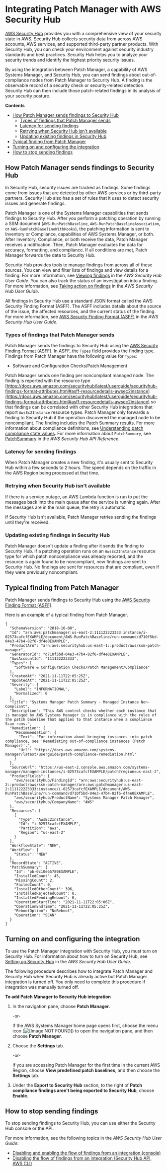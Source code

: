 # Integrating Patch Manager with AWS Security Hub<a name="patch-manager-security-hub-integration"></a>

[AWS Security Hub](https://docs.aws.amazon.com/securityhub/latest/userguide/what-is-securityhub.html) provides you with a comprehensive view of your security state in AWS\. Security Hub collects security data from across AWS accounts, AWS services, and supported third\-party partner products\. With Security Hub, you can check your environment against security industry standards and best practices\. Security Hub helps you to analyze your security trends and identify the highest priority security issues\.

By using the integration between Patch Manager, a capability of AWS Systems Manager, and Security Hub, you can send findings about out\-of\-compliance nodes from Patch Manager to Security Hub\. A finding is the observable record of a security check or security\-related detection\. Security Hub can then include those patch\-related findings in its analysis of your security posture\.

**Contents**
+ [How Patch Manager sends findings to Security Hub](#securityhub-integration-sending-findings)
  + [Types of findings that Patch Manager sends](#securityhub-integration-finding-types)
  + [Latency for sending findings](#securityhub-integration-finding-latency)
  + [Retrying when Security Hub isn't available](#securityhub-integration-retry-send)
  + [Updating existing findings in Security Hub](#securityhub-integration-finding-updates)
+ [Typical finding from Patch Manager](#securityhub-integration-finding-example)
+ [Turning on and configuring the integration](#securityhub-integration-enable)
+ [How to stop sending findings](#securityhub-integration-disable)

## How Patch Manager sends findings to Security Hub<a name="securityhub-integration-sending-findings"></a>

In Security Hub, security issues are tracked as findings\. Some findings come from issues that are detected by other AWS services or by third\-party partners\. Security Hub also has a set of rules that it uses to detect security issues and generate findings\.

 Patch Manager is one of the Systems Manager capabilities that sends findings to Security Hub\. After you perform a patching operation by running a SSM document \(`AWS-RunPatchBaseline`, `AWS-RunPatchBaselineAssociation`, or `AWS-RunPatchBaselineWithHooks`\), the patching information is sent to Inventory or Compliance, capabilities of AWS Systems Manager, or both\. After Inventory, Compliance, or both receive the data, Patch Manager receives a notification\. Then, Patch Manager evaluates the data for accuracy, formatting, and compliance\. If all conditions are met, Patch Manager forwards the data to Security Hub\.

Security Hub provides tools to manage findings from across all of these sources\. You can view and filter lists of findings and view details for a finding\. For more information, see [Viewing findings](https://docs.aws.amazon.com/securityhub/latest/userguide/securityhub-findings-viewing.html) in the *AWS Security Hub User Guide*\. You can also track the status of an investigation into a finding\. For more information, see [Taking action on findings](https://docs.aws.amazon.com/securityhub/latest/userguide/securityhub-findings-taking-action.html) in the *AWS Security Hub User Guide*\.

All findings in Security Hub use a standard JSON format called the AWS Security Finding Format \(ASFF\)\. The ASFF includes details about the source of the issue, the affected resources, and the current status of the finding\. For more information, see [AWS Security Finding Format \(ASFF\)](https://docs.aws.amazon.com/securityhub/latest/userguide/securityhub-findings-format.htm) in the *AWS Security Hub User Guide*\.

### Types of findings that Patch Manager sends<a name="securityhub-integration-finding-types"></a>

Patch Manager sends the findings to Security Hub using the [AWS Security Finding Format \(ASFF\)](https://docs.aws.amazon.com/securityhub/latest/userguide/securityhub-findings-format.html)\. In ASFF, the `Types` field provides the finding type\. Findings from Patch Manager have the following value for `Types`:
+ Software and Configuration Checks/Patch Management

 Patch Manager sends one finding per noncompliant managed node\. The finding is reported with the resource type [https://docs.aws.amazon.com/securityhub/latest/userguide/securityhub-findings-format-attributes.html#asff-resourcedetails-awsec2instance](https://docs.aws.amazon.com/securityhub/latest/userguide/securityhub-findings-format-attributes.html#asff-resourcedetails-awsec2instance) so that findings can be correlated with other Security Hub integrations that report `AwsEc2Instance` resource types\. Patch Manager only forwards a finding to Security Hub if the operation discovered the managed node to be noncompliant\. The finding includes the Patch Summary results\. For more information about compliance definitions, see [Understanding patch compliance state values](about-patch-compliance-states.md)\. For more information about `PatchSummary`, see [PatchSummary](https://docs.aws.amazon.com/securityhub/1.0/APIReference/API_PatchSummary.html) in the *AWS Security Hub API Reference*\.

### Latency for sending findings<a name="securityhub-integration-finding-latency"></a>

When Patch Manager creates a new finding, it's usually sent to Security Hub within a few seconds to 2 hours\. The speed depends on the traffic in the AWS Region being processed at that time\.

### Retrying when Security Hub isn't available<a name="securityhub-integration-retry-send"></a>

If there is a service outage, an AWS Lambda function is run to put the messages back into the main queue after the service is running again\. After the messages are in the main queue, the retry is automatic\.

If Security Hub isn't available, Patch Manager retries sending the findings until they're received\.

### Updating existing findings in Security Hub<a name="securityhub-integration-finding-updates"></a>

Patch Manager doesn't update a finding after it sends the finding to Security Hub\. If a patching operation runs on an `AwsEc2Instance` resource type for which patch noncompliance was already reported, and the resource is again found to be noncompliant, new findings are sent to Security Hub\. No findings are sent for resources that are compliant, even if they were previously noncompliant\.

## Typical finding from Patch Manager<a name="securityhub-integration-finding-example"></a>

Patch Manager sends findings to Security Hub using the [AWS Security Finding Format \(ASFF\)](https://docs.aws.amazon.com/securityhub/latest/userguide/securityhub-findings-format.html)\.

Here is an example of a typical finding from Patch Manager\.

```
{
  "SchemaVersion": "2018-10-08",
  "Id": "arn:aws:patchmanager:us-east-2:111122223333:instance/i-02573cafcfEXAMPLE/document/AWS-RunPatchBaseline/run-command/d710f5bd-04e3-47b4-82f6-df4e0EXAMPLE",
  "ProductArn": "arn:aws:securityhub:us-east-1::product/aws/ssm-patch-manager",
  "GeneratorId": "d710f5bd-04e3-47b4-82f6-df4e0EXAMPLE",
  "AwsAccountId": "111122223333",
  "Types": [
    "Software & Configuration Checks/Patch Management/Compliance"
  ],
  "CreatedAt": "2021-11-11T22:05:25Z",
  "UpdatedAt": "2021-11-11T22:05:25Z",
  "Severity": {
    "Label": "INFORMATIONAL",
    "Normalized": 0
  },
  "Title": "Systems Manager Patch Summary - Managed Instance Non-Compliant",
  "Description": "This AWS control checks whether each instance that is managed by AWS Systems Manager is in compliance with the rules of the patch baseline that applies to that instance when a compliance Scan runs.",
  "Remediation": {
    "Recommendation": {
      "Text": "For information about bringing instances into patch compliance, see 'Remediating out-of-compliance instances (Patch Manager)'.",
      "Url": "https://docs.aws.amazon.com/systems-manager/latest/userguide/patch-compliance-remediation.html"
    }
  },
  "SourceUrl": "https://us-east-2.console.aws.amazon.com/systems-manager/managed-instances/i-02573cafcfEXAMPLE/patch?region=us-east-2",
  "ProductFields": {
    "aws/securityhub/FindingId": "arn:aws:securityhub:us-east-2::product/aws/ssm-patch-manager/arn:aws:patchmanager:us-east-2:111122223333:instance/i-02573cafcfEXAMPLE/document/AWS-RunPatchBaseline/run-command/d710f5bd-04e3-47b4-82f6-df4e0EXAMPLE",
    "aws/securityhub/ProductName": "Systems Manager Patch Manager",
    "aws/securityhub/CompanyName": "AWS"
  },
  "Resources": [
    {
      "Type": "AwsEc2Instance",
      "Id": "i-02573cafcfEXAMPLE",
      "Partition": "aws",
      "Region": "us-east-2"
    }
  ],
  "WorkflowState": "NEW",
  "Workflow": {
    "Status": "NEW"
  },
  "RecordState": "ACTIVE",
  "PatchSummary": {
    "Id": "pb-0c10e65780EXAMPLE",
    "InstalledCount": 45,
    "MissingCount": 2,
    "FailedCount": 0,
    "InstalledOtherCount": 396,
    "InstalledRejectedCount": 0,
    "InstalledPendingReboot": 0,
    "OperationStartTime": "2021-11-11T22:05:06Z",
    "OperationEndTime": "2021-11-11T22:05:25Z",
    "RebootOption": "NoReboot",
    "Operation": "SCAN"
  }
}
```

## Turning on and configuring the integration<a name="securityhub-integration-enable"></a>

To use the Patch Manager integration with Security Hub, you must turn on Security Hub\. For information about how to turn on Security Hub, see [Setting up Security Hub](https://docs.aws.amazon.com/securityhub/latest/userguide/securityhub-settingup.html) in the *AWS Security Hub User Guide*\.

The following procedure describes how to integrate Patch Manager and Security Hub when Security Hub is already active but Patch Manager integration is turned off\. You only need to complete this procedure if integration was manually turned off\.

**To add Patch Manager to Security Hub integration**

1. In the navigation pane, choose **Patch Manager**\.

   \-or\-

   If the AWS Systems Manager home page opens first, choose the menu icon \(![\[Image NOT FOUND\]](http://docs.aws.amazon.com/systems-manager/latest/userguide/images/menu-icon-small.png)\) to open the navigation pane, and then choose **Patch Manager**\.

1. Choose the **Settings** tab\.

   \-or\-

   If you are accessing Patch Manager for the first time in the current AWS Region, choose **View predefined patch baselines**, and then choose the **Settings** tab\.

1. Under the **Export to Security Hub** section, to the right of **Patch compliance findings aren't being exported to Security Hub**, choose **Enable**\.

## How to stop sending findings<a name="securityhub-integration-disable"></a>

To stop sending findings to Security Hub, you can use either the Security Hub console or the API\.

For more information, see the following topics in the *AWS Security Hub User Guide*:
+ [Disabling and enabling the flow of findings from an integration \(console\)](https://docs.aws.amazon.com/securityhub/latest/userguide/securityhub-integrations-managing.html#securityhub-integration-findings-flow-console)
+ [Disabling the flow of findings from an integration \(Security Hub API, AWS CLI\)](https://docs.aws.amazon.com/securityhub/latest/userguide/securityhub-integrations-managing.html#securityhub-integration-findings-flow-disable-api)